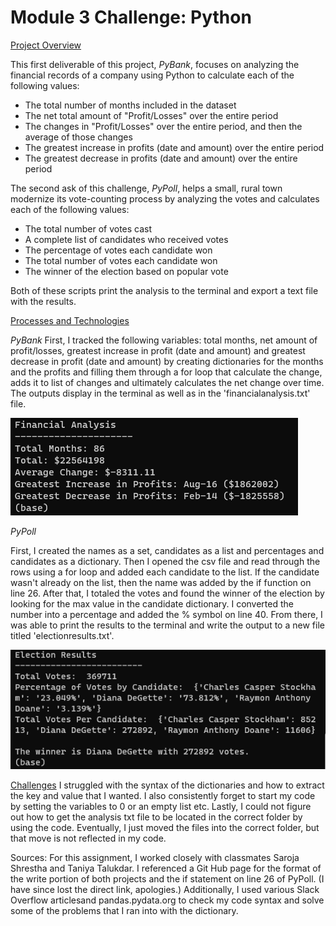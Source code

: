 # Module 3 Challenge: Python
<ins>Project Overview</ins>

This first deliverable of this project, *PyBank*, focuses on analyzing the financial records of a company using Python to calculate each of the following values:
* The total number of months included in the dataset
* The net total amount of "Profit/Losses" over the entire period
* The changes in "Profit/Losses" over the entire period, and then the average of those changes
* The greatest increase in profits (date and amount) over the entire period
* The greatest decrease in profits (date and amount) over the entire period

The second ask of this challenge, *PyPoll*, helps a small, rural town modernize its vote-counting process by analyzing the votes and calculates each of the following values:

* The total number of votes cast
* A complete list of candidates who received votes
* The percentage of votes each candidate won
* The total number of votes each candidate won
* The winner of the election based on popular vote

Both of these scripts print the analysis to the terminal and export a text file with the results.

<ins>Processes and Technologies</ins>

*PyBank*
First, I tracked the following variables: total months, net amount of profit/losses, greatest increase in profit (date and amount) and greatest decrease in profit (date and amount) by creating dictionaries for the months and the profits and filling them through a for loop that calculate the change, adds it to list of changes and ultimately calculates the net change over time. The outputs display in the terminal as well as in the 'financialanalysis.txt' file.

![PyBank Terminal Output](Images/PyBank.png)

*PyPoll*

First, I created the names as a set, candidates as a list and percentages and candidates as a dictionary. Then I opened the csv file and read through the rows using a for loop and added each candidate to the list. If the candidate wasn't already on the list, then the name was added by the if function on line 26. After that, I totaled the votes and found the winner of the election by looking for the max value in the candidate dictionary. I converted the number into a percentage and added the % symbol on line 40. From there, I was able to print the results to the terminal and write the output to a new file titled 'electionresults.txt'.

![PyPoll Terminal Output](Images/PyPoll.png)

<ins>Challenges</ins>
I struggled with the syntax of the dictionaries and how to extract the key and value that I wanted. I also consistently forget to start my code by setting the variables to 0 or an empty list etc. Lastly, I could not figure out how to get the analysis txt file to be located in the correct folder by using the code. Eventually, I just moved the files into the correct folder, but that move is not reflected in my code.

Sources:
For this assignment, I worked closely with classmates Saroja Shrestha and Taniya Talukdar. I referenced a Git Hub page for the format of the write portion of both projects and the if statement on line 26 of PyPoll. (I have since lost the direct link, apologies.) Additionally, I used various Slack Overflow articlesand pandas.pydata.org to check my code syntax and solve some of the problems that I ran into with the dictionary.
